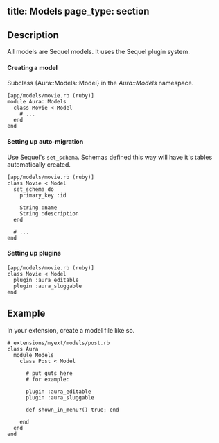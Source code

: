 title: Models
page_type: section
--
## Description

All models are Sequel models. It uses the Sequel plugin system.

#### Creating a model
Subclass {Aura::Models::Model} in the *Aura::Models* namespace.

    [app/models/movie.rb (ruby)]
    module Aura::Models
      class Movie < Model
        # ...
      end
    end
  
#### Setting up auto-migration
Use Sequel's `set_schema`. Schemas defined this way will have it's tables automatically created.

    [app/models/movie.rb (ruby)]
    class Movie < Model
      set_schema do
        primary_key :id

        String :name
        String :description
      end
      
      # ...
    end

#### Setting up plugins

    [app/models/movie.rb (ruby)]
    class Movie < Model
      plugin :aura_editable
      plugin :aura_sluggable
    end

## Example

In your extension, create a model file like so.

    # extensions/myext/models/post.rb
    class Aura
      module Models
        class Post < Model
    
          # put guts here
          # for example:
    
          plugin :aura_editable
          plugin :aura_sluggable
    
          def shown_in_menu?() true; end
    
        end
      end
    end

